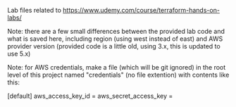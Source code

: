 Lab files related to https://www.udemy.com/course/terraform-hands-on-labs/

Note: there are a few small differences between the provided lab code and what is saved here, 
including region (using west instead of east) and AWS provider version (provided code is a little 
old, using 3.x, this is updated to use 5.x)

Note: for AWS credentials, make a file (which will be git ignored) in the root level of this project
named "credentials" (no file extention) with contents like this:

[default]
aws_access_key_id = <your-key>
aws_secret_access_key = <your-secret>